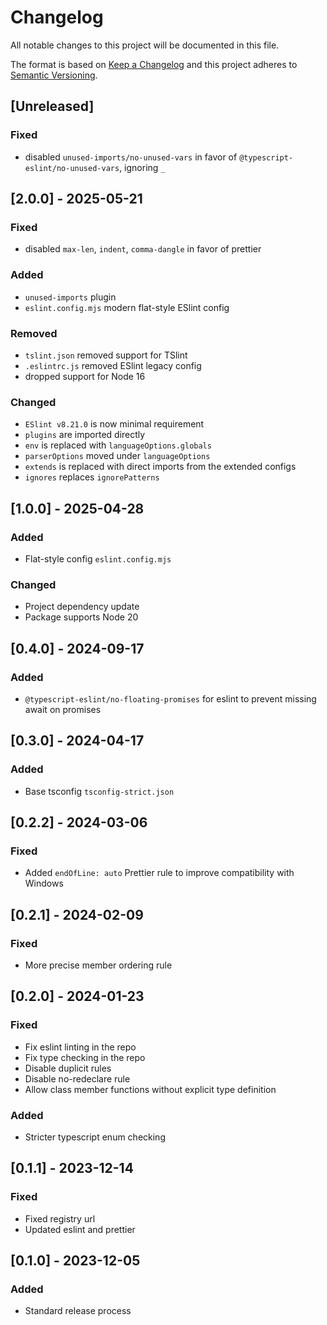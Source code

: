 # Changelog
All notable changes to this project will be documented in this file.

The format is based on [Keep a Changelog](http://keepachangelog.com/en/1.0.0/)
and this project adheres to [Semantic Versioning](http://semver.org/spec/v2.0.0.html).

## [Unreleased]
### Fixed
- disabled `unused-imports/no-unused-vars` in favor of `@typescript-eslint/no-unused-vars`, ignoring `_`

## [2.0.0] - 2025-05-21
### Fixed
- disabled `max-len`, `indent`, `comma-dangle` in favor of prettier

### Added
- `unused-imports` plugin
- `eslint.config.mjs` modern flat-style ESlint config

### Removed
- `tslint.json` removed support for TSlint
- `.eslintrc.js` removed ESlint legacy config
- dropped support for Node 16

### Changed
- `ESlint v8.21.0` is now minimal requirement
- `plugins` are imported directly
- `env` is replaced with `languageOptions.globals`
- `parserOptions` moved under `languageOptions`
- `extends` is replaced with direct imports from the extended configs
- `ignores` replaces `ignorePatterns`

## [1.0.0] - 2025-04-28
### Added
- Flat-style config `eslint.config.mjs`

### Changed
- Project dependency update
- Package supports Node 20

## [0.4.0] - 2024-09-17
### Added
- `@typescript-eslint/no-floating-promises` for eslint to prevent missing await on promises

## [0.3.0] - 2024-04-17
### Added
- Base tsconfig `tsconfig-strict.json`

## [0.2.2] - 2024-03-06
### Fixed
- Added `endOfLine: auto` Prettier rule to improve compatibility with Windows

## [0.2.1] - 2024-02-09
### Fixed
- More precise member ordering rule

## [0.2.0] - 2024-01-23
### Fixed
- Fix eslint linting in the repo
- Fix type checking in the repo
- Disable duplicit rules
- Disable no-redeclare rule
- Allow class member functions without explicit type definition
### Added
- Stricter typescript enum checking

## [0.1.1] - 2023-12-14
### Fixed
- Fixed registry url
- Updated eslint and prettier

## [0.1.0] - 2023-12-05
### Added
- Standard release process
